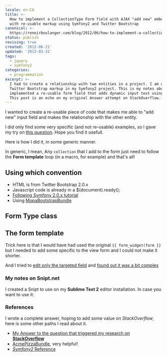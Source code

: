 ```yaml
---
locale: en-CA
title: >-
  How to implement a CollectionType Form field with AJAX "add new" embedded form
  with re-usable markup using Symfony2 and Twitter Bootstrap
canonical: >-
  https://renoirboulanger.com/blog/2012/06/how-to-implement-a-collectiontype-form-field-with-ajax-add-new-embedded-form-with-re-usable-markup-using-symfony2-and-twitter-bootstrap/
status: publish
revising: true
created: '2012-06-21'
updated: '2013-03-31'
tags:
  - jquery
  - symfony2
categories:
  - programmation
excerpt: >-
  I had to create a relationship with two entities in a project. I am using
  Twitter Bootstrap markup in my Symfony2 project. This is my notes about how I
  implemented a re-usable form field that adds dynamic input text using jQuery.
  This post is an echo on my original Answer attempt on StackOverflow.
---
```


<p>I wanted to create a re-usable piece of code that makes me able to "add new" input field and makes the relationship with the other entity.</p>

<p>I did only find some very specific (and not re-usable) examples, so I gave my try on <a href="http://stackoverflow.com/questions/10233807/collection-field-type-not-creating-form-elements/11122471#11122471">this question</a>. Hope you find it usefull.</p>

<p>Here is how I did it, in some generic manner.</p>

<p>In generic, I mean, Any <code>collection</code> that I add to the form just need to follow the <strong>Form template</strong> loop (in a macro, for example) and that's all!</p>

<h2>Using which convention</h2>

<ul>
<li>HTML is from Twitter Bootstrap 2.0.x</li>
<li>Javascript code is already in a $(document).ready();</li>
<li><a href="http://symfony.com/doc/current/reference/forms/types/collection.html#reference-form-types-by-reference" rel="nofollow">Following Symfony 2.0.x tutorial</a></li>
<li>Using <a href="https://github.com/phiamo/MopaBootstrapBundle" rel="nofollow">MopaBootstrapBundle</a></li>
</ul>

<h2>Form Type class</h2>


<h2>The form template</h2>

<p>Trick here is that I would have had used the original <code>{{ form_widget(form }}</code> but I needed to add some specific to the view form and I could not make it shorter.</p>

<p>And I tried to <a href="http://symfony.com/doc/current/cookbook/form/form_customization.html#how-to-customize-an-individual-field" rel="nofollow">edit only the targeted field</a> and <a href="https://github.com/symfony/symfony/issues/2663" rel="nofollow">found out it was a bit complex</a></p>



<h3>My notes on Snipt.net</h3>
I created a Snipt to use on my <strong>Sublime Text 2</strong> editor installation. In case you want to use it:
<script type="text/javascript" src="https://snipt.net/embed/5716b31707575970136b819e6923905b/"></script>

<h3>References</h3>
I wrote a complete answer, hoping to add some value on <em>StackOverflow</em>, here is some other paths I read about it.

<ul>
	<li><a href="http://stackoverflow.com/questions/10233807/collection-field-type-not-creating-form-elements/11122471#11122471">My Answer to the question that triggered my research on <strong>StackOverflow</strong></a></li>
	<li><a href="https://github.com/beberlei/AcmePizzaBundle">AcmePizzaBundle</a>, very helpful!</li>
	<li><a href="http://symfony.com/doc/current/reference/forms/types/collection.html#reference-form-types-by-reference"><em>Symfony2</em> Reference</a></li>
</ul><ul></ul>